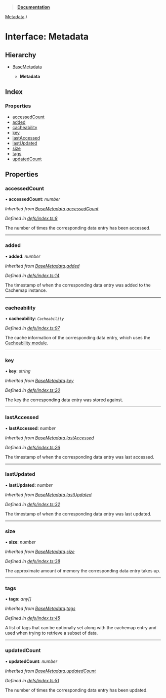 > **[Documentation](../README.md)**

[Metadata](metadata.md) /

# Interface: Metadata

## Hierarchy

* [BaseMetadata](basemetadata.md)

  * **Metadata**

## Index

### Properties

* [accessedCount](metadata.md#accessedcount)
* [added](metadata.md#added)
* [cacheability](metadata.md#cacheability)
* [key](metadata.md#key)
* [lastAccessed](metadata.md#lastaccessed)
* [lastUpdated](metadata.md#lastupdated)
* [size](metadata.md#size)
* [tags](metadata.md#tags)
* [updatedCount](metadata.md#updatedcount)

## Properties

###  accessedCount

• **accessedCount**: *number*

*Inherited from [BaseMetadata](basemetadata.md).[accessedCount](basemetadata.md#accessedcount)*

*Defined in [defs/index.ts:8](https://github.com/badbatch/cachemap/blob/52c713b/packages/core/src/defs/index.ts#L8)*

The number of times the corresponding data
entry has been accessed.

___

###  added

• **added**: *number*

*Inherited from [BaseMetadata](basemetadata.md).[added](basemetadata.md#added)*

*Defined in [defs/index.ts:14](https://github.com/badbatch/cachemap/blob/52c713b/packages/core/src/defs/index.ts#L14)*

The timestamp of when the corresponding data
entry was added to the Cachemap instance.

___

###  cacheability

• **cacheability**: *`Cacheability`*

*Defined in [defs/index.ts:97](https://github.com/badbatch/cachemap/blob/52c713b/packages/core/src/defs/index.ts#L97)*

The cache information of the corresponding
data entry, which uses the [Cacheability
module](https://github.com/dylanaubrey/cacheability).

___

###  key

• **key**: *string*

*Inherited from [BaseMetadata](basemetadata.md).[key](basemetadata.md#key)*

*Defined in [defs/index.ts:20](https://github.com/badbatch/cachemap/blob/52c713b/packages/core/src/defs/index.ts#L20)*

The key the corresponding data entry was stored
against.

___

###  lastAccessed

• **lastAccessed**: *number*

*Inherited from [BaseMetadata](basemetadata.md).[lastAccessed](basemetadata.md#lastaccessed)*

*Defined in [defs/index.ts:26](https://github.com/badbatch/cachemap/blob/52c713b/packages/core/src/defs/index.ts#L26)*

The timestamp of when the corresponding data
entry was last accessed.

___

###  lastUpdated

• **lastUpdated**: *number*

*Inherited from [BaseMetadata](basemetadata.md).[lastUpdated](basemetadata.md#lastupdated)*

*Defined in [defs/index.ts:32](https://github.com/badbatch/cachemap/blob/52c713b/packages/core/src/defs/index.ts#L32)*

The timestamp of when the corresponding data
entry was last updated.

___

###  size

• **size**: *number*

*Inherited from [BaseMetadata](basemetadata.md).[size](basemetadata.md#size)*

*Defined in [defs/index.ts:38](https://github.com/badbatch/cachemap/blob/52c713b/packages/core/src/defs/index.ts#L38)*

The approximate amount of memory the corresponding
data entry takes up.

___

###  tags

• **tags**: *any[]*

*Inherited from [BaseMetadata](basemetadata.md).[tags](basemetadata.md#tags)*

*Defined in [defs/index.ts:45](https://github.com/badbatch/cachemap/blob/52c713b/packages/core/src/defs/index.ts#L45)*

A list of tags that can be optionally set along with
the cachemap entry and used when trying to retrieve
a subset of data.

___

###  updatedCount

• **updatedCount**: *number*

*Inherited from [BaseMetadata](basemetadata.md).[updatedCount](basemetadata.md#updatedcount)*

*Defined in [defs/index.ts:51](https://github.com/badbatch/cachemap/blob/52c713b/packages/core/src/defs/index.ts#L51)*

The number of times the corresponding data
entry has been updated.